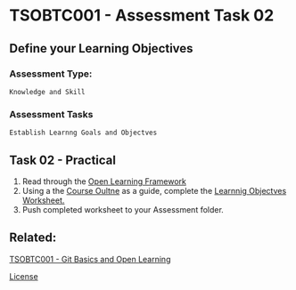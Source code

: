 # TSOBTC001 - Assessment Task 02
## Define your Learning Objectives

### Assessment Type: 
    Knowledge and Skill
### Assessment Tasks
    Establish Learnng Goals and Objectves

## Task 02 - Practical


1. Read through the [Open Learning Framework](/Resources/Open-Learning-Framework.md)
1. Using a the [Course Oultne](/Course-Outline.md) as a guide, complete the [Learnnig Objectves Worksheet.](/Resources/Student/AT02-Worksheet-Learning-Objective-Goals.md) 
1. Push completed worksheet to your Assessment folder.



## Related:

[TSOBTC001 - Git Basics and Open Learning](/Units-of-Competency/TSOBTC001-Git-Basics-Open-Learning.md)

[License](/LICENSE)